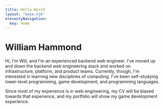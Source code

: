 ```yaml
---
title: Hello World
layout: "base.njk"
eleventyNavigation:
  key: Home
---
```


# William Hammond
Hi, I'm Will, and I'm an experienced backend web engineer. 
I've moved up and down the backend web engineering stack and worked on infrastructure, platform, and product teams. 
Currently, though, I'm interested in learning new disciplines of computing. 
I've been self-studying lower-level programming, game development, and programming languages.

Since most of my experience is in web engineering, my CV will be biased towards that experience, and my portfolio will show my game development experience.